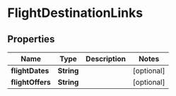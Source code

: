 

# FlightDestinationLinks


## Properties

| Name | Type | Description | Notes |
|------------ | ------------- | ------------- | -------------|
|**flightDates** | **String** |  |  [optional] |
|**flightOffers** | **String** |  |  [optional] |



